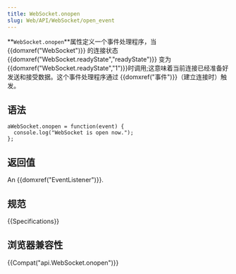 ```yaml
---
title: WebSocket.onopen
slug: Web/API/WebSocket/open_event
---
```

**`WebSocket.onopen`**属性定义一个事件处理程序，当{{domxref("WebSocket")}} 的连接状态{{domxref("WebSocket.readyState","readyState")}} 变为{{domxref("WebSocket.readyState","1")}}时调用;这意味着当前连接已经准备好发送和接受数据。这个事件处理程序通过 {{domxref("事件")}}（建立连接时）触发。

## 语法

```plain
aWebSocket.onopen = function(event) {
  console.log("WebSocket is open now.");
};
```

## 返回值

An {{domxref("EventListener")}}.

## 规范

{{Specifications}}

## 浏览器兼容性

{{Compat("api.WebSocket.onopen")}}
